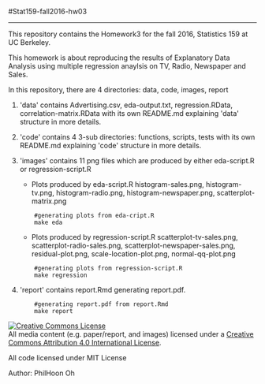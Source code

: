 #Stat159-fall2016-hw03
***

This repository contains the Homework3 for the fall 2016, Statistics 159 at UC Berkeley.

This homework is about reproducing the results of Explanatory Data Analysis using multiple regression anaylsis on TV, Radio, Newspaper and Sales.

In this repository, there are 4 directories: data, code, images, report

1. 'data' contains Advertising.csv, eda-output.txt, regression.RData, correlation-matrix.RData with its own README.md explaining 'data' structure in more details.

2. 'code' contains 4 3-sub directories: functions, scripts, tests with its own README.md explaining 'code' structure in more details.

3. 'images' contains 11 png files which are produced by either eda-script.R or regression-script.R

	- Plots produced by eda-script.R
		histogram-sales.png, histogram-tv.png, histogram-radio.png, histogram-newspaper.png, scatterplot-matrix.png


	```
		#generating plots from eda-cript.R
		make eda
	```

	- Plots produced by regression-script.R
		scatterplot-tv-sales.png, scatterplot-radio-sales.png, scatterplot-newspaper-sales.png, residual-plot.png, scale-location-plot.png, normal-qq-plot.png   
	```
		#generating plots from regression-script.R
		make regression
	```  
	

4. 'report' contains report.Rmd generating report.pdf.
	```
		#generating report.pdf from report.Rmd
		make report
	```

<a rel="license" href="http://creativecommons.org/licenses/by/4.0/"><img alt="Creative Commons License" style="border-width:0" src="https://i.creativecommons.org/l/by/4.0/88x31.png" /></a><br />All media content (e.g. paper/report, and images) licensed under a <a rel="license" href="http://creativecommons.org/licenses/by/4.0/">Creative Commons Attribution 4.0 International License</a>.

All code licensed under MIT License

Author: PhilHoon Oh

